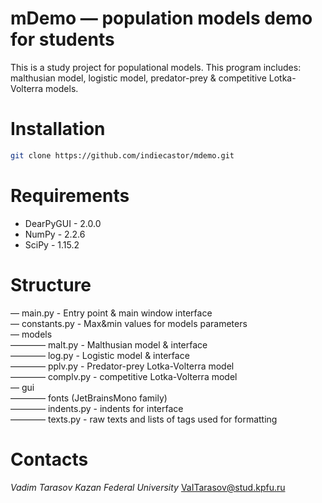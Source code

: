 # mDemo — population models demo for students
This is a study project for populational models. This program includes:
malthusian model, logistic model, predator-prey & competitive Lotka-Volterra models.

# Installation
```bash
git clone https://github.com/indiecastor/mdemo.git
```

# Requirements
- DearPyGUI - 2.0.0
- NumPy     - 2.2.6
- SciPy     - 1.15.2

# Structure
— main.py - Entry point & main window interface  
— constants.py - Max&min values for models parameters  
— models  
———— malt.py - Malthusian model & interface  
———— log.py  - Logistic model & interface  
———— pplv.py - Predator-prey Lotka-Volterra model  
———— сomplv.py - competitive Lotka-Volterra model  
— gui  
———— fonts (JetBrainsMono family)  
———— indents.py - indents for interface  
———— texts.py - raw texts and lists of tags used for formatting  

# Contacts
*Vadim Tarasov*
*Kazan Federal University*
VaITarasov@stud.kpfu.ru
